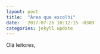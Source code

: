 ```yaml
---
layout: post
title:  "Área que escolhi"
date:   2017-07-26 10:12:15 -0300
categories: jekyll update
---
```


Olá leitores,